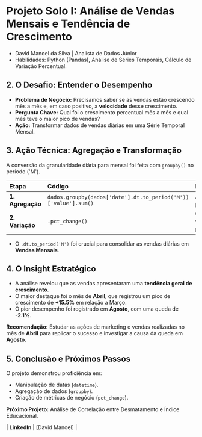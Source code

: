 # Projeto Solo I: Análise de Vendas Mensais e Tendência de Crescimento

* David Manoel da Silva | Analista de Dados Júnior
* Habilidades: Python (Pandas), Análise de Séries Temporais, Cálculo de Variação Percentual.
## 2. O Desafio: Entender o Desempenho

* **Problema de Negócio:** Precisamos saber se as vendas estão crescendo mês a mês e, em caso positivo, a **velocidade** desse crescimento.
* **Pergunta Chave:** Qual foi o crescimento percentual mês a mês e qual mês teve o maior pico de vendas?
* **Ação:** Transformar dados de vendas diárias em uma Série Temporal Mensal.
## 3. Ação Técnica: Agregação e Transformação

A conversão da granularidade diária para mensal foi feita com `groupby()` no período ('M').

| Etapa | Código | Habilidade |
| :--- | :--- | :--- |
| **1. Agregação** | `dados.groupby(dados['date'].dt.to_period('M'))['value'].sum()` | Agrupar por Mês |
| **2. Variação** | `.pct_change()` | Calcular variação percentual |

* O `.dt.to_period('M')` foi crucial para consolidar as vendas diárias em **Vendas Mensais**.
## 4. O Insight Estratégico

* A análise revelou que as vendas apresentaram uma **tendência geral de crescimento**.
* O maior destaque foi o mês de **Abril**, que registrou um pico de crescimento de **+15.5%** em relação a Março.
* O pior desempenho foi registrado em **Agosto**, com uma queda de **-2.1%**.

**Recomendação:** Estudar as ações de marketing e vendas realizadas no mês de **Abril** para replicar o sucesso e investigar a causa da queda em **Agosto**.
## 5. Conclusão e Próximos Passos

O projeto demonstrou proficiência em:
* Manipulação de datas (`datetime`).
* Agregação de dados (`groupby`).
* Criação de métricas de negócio (`pct_change`).

**Próximo Projeto:** Análise de Correlação entre Desmatamento e Índice Educacional.

| **LinkedIn** | [David Manoel] |
